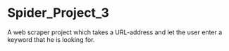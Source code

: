 # Spider_Project_3

A web scraper project which takes a URL-address and let the user enter a keyword that he is looking for.
